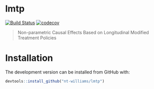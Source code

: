 
<!-- README.md is generated from README.Rmd. Please edit that file -->

# lmtp

<!-- badges: start -->

[![Build
Status](https://travis-ci.com/nt-williams/lmtp.svg?token=DA4a53nWMx6q9LisKdRD&branch=master)](https://travis-ci.com/nt-williams/lmtp)
[![codecov](https://codecov.io/gh/nt-williams/lmtp/branch/master/graph/badge.svg?token=TFQNTischL)](https://codecov.io/gh/nt-williams/lmtp)
<!-- badges: end -->

> Non-parametric Causal Effects Based on Longitudinal Modified Treatment
> Policies

# Installation

The development version can be installed from GitHub with:

``` r
devtools::install_github("nt-williams/lmtp")
```
